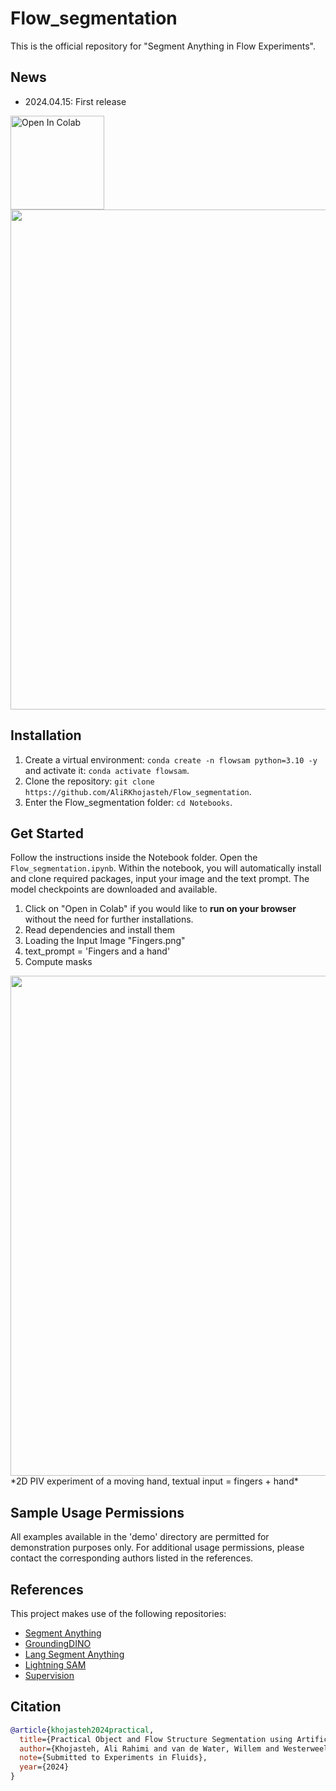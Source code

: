 # Flow_segmentation

This is the official repository for "Segment Anything in Flow Experiments".

## News

- 2024.04.15: First release 
<a href="https://colab.research.google.com/github/AliRKhojasteh/Flow_segmentation/blob/main/Notebooks/Flow_segmentation.ipynb" target="_blank">
  <img src="https://colab.research.google.com/assets/colab-badge.svg" alt="Open In Colab" width="150"/>
</a>
<img src="Flow_segmentation.png" width="800">

## Installation

1. Create a virtual environment: `conda create -n flowsam python=3.10 -y` and activate it: `conda activate flowsam`.
2. Clone the repository: `git clone https://github.com/AliRKhojasteh/Flow_segmentation`.
3. Enter the Flow_segmentation folder: `cd Notebooks`.

## Get Started

Follow the instructions inside the Notebook folder. Open the `Flow_segmentation.ipynb`. Within the notebook, you will automatically install and clone required packages, input your image and the text prompt. The model checkpoints are downloaded and available.

1. Click on "Open in Colab" if you would like to **run on your browser** without the need for further installations.  
2. Read dependencies and install them
3. Loading the Input Image "Fingers.png"
4. text_prompt = 'Fingers and a hand'
5. Compute masks

<img src="Fingers_masks.png" width="800">
*2D PIV experiment of a moving hand, textual input = fingers + hand*


## Sample Usage Permissions 
All examples available in the 'demo' directory are permitted for demonstration purposes only. For additional usage permissions, please contact the corresponding authors listed in the references. 

## References
This project makes use of the following repositories:

- [Segment Anything](https://github.com/facebookresearch/segment-anything)
- [GroundingDINO](https://github.com/IDEA-Research/GroundingDINO)
- [Lang Segment Anything](https://github.com/luca-medeiros/lang-segment-anything)
- [Lightning SAM](https://github.com/luca-medeiros/lightning-sam)
- [Supervision](https://github.com/roboflow/supervision)


## Citation

```bibtex
@article{khojasteh2024practical,
  title={Practical Object and Flow Structure Segmentation using Artificial Intelligence},
  author={Khojasteh, Ali Rahimi and van de Water, Willem and Westerweel, Jerry},
  note={Submitted to Experiments in Fluids},
  year={2024}
}


